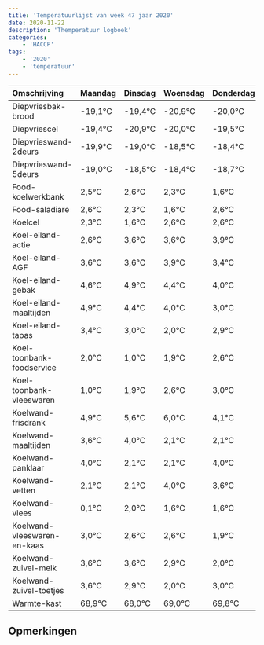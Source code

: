 ```yaml
---
title: 'Temperatuurlijst van week 47 jaar 2020'
date: 2020-11-22
description: 'Themperatuur logboek'
categories:
    - 'HACCP'
tags:
    - '2020'
    - 'temperatuur'
---
```

|Omschrijving|Maandag|Dinsdag|Woensdag|Donderdag|Vrijdag|Zaterdag|Zondag|
|:---|:---|:---|:---|:---|:---|:---|:---|
|Diepvriesbak-brood|-19,1°C|-19,4°C|-20,9°C|-20,0°C|-19,5°C|-19,4°C|-19,7°C|
|Diepvriescel|-19,4°C|-20,9°C|-20,0°C|-19,5°C|-19,4°C|-19,7°C|-20,4°C|
|Diepvrieswand-2deurs|-19,9°C|-19,0°C|-18,5°C|-18,4°C|-18,7°C|-19,4°C|-18,4°C|
|Diepvrieswand-5deurs|-19,0°C|-18,5°C|-18,4°C|-18,7°C|-19,4°C|-18,4°C|-18,4°C|
|Food-koelwerkbank|2,5°C|2,6°C|2,3°C|1,6°C|2,6°C|2,6°C|2,9°C|
|Food-saladiare|2,6°C|2,3°C|1,6°C|2,6°C|2,6°C|2,9°C|2,4°C|
|Koelcel|2,3°C|1,6°C|2,6°C|2,6°C|2,9°C|2,4°C|2,0°C|
|Koel-eiland-actie|2,6°C|3,6°C|3,6°C|3,9°C|3,4°C|3,0°C|2,0°C|
|Koel-eiland-AGF|3,6°C|3,6°C|3,9°C|3,4°C|3,0°C|2,0°C|2,9°C|
|Koel-eiland-gebak|4,6°C|4,9°C|4,4°C|4,0°C|3,0°C|3,9°C|4,6°C|
|Koel-eiland-maaltijden|4,9°C|4,4°C|4,0°C|3,0°C|3,9°C|4,6°C|5,0°C|
|Koel-eiland-tapas|3,4°C|3,0°C|2,0°C|2,9°C|3,6°C|4,0°C|2,1°C|
|Koel-toonbank-foodservice|2,0°C|1,0°C|1,9°C|2,6°C|3,0°C|1,1°C|1,1°C|
|Koel-toonbank-vleeswaren|1,0°C|1,9°C|2,6°C|3,0°C|1,1°C|1,1°C|3,0°C|
|Koelwand-frisdrank|4,9°C|5,6°C|6,0°C|4,1°C|4,1°C|6,0°C|5,6°C|
|Koelwand-maaltijden|3,6°C|4,0°C|2,1°C|2,1°C|4,0°C|3,6°C|3,6°C|
|Koelwand-panklaar|4,0°C|2,1°C|2,1°C|4,0°C|3,6°C|3,6°C|2,9°C|
|Koelwand-vetten|2,1°C|2,1°C|4,0°C|3,6°C|3,6°C|2,9°C|2,0°C|
|Koelwand-vlees|0,1°C|2,0°C|1,6°C|1,6°C|0,9°C|0,0°C|1,0°C|
|Koelwand-vleeswaren-en-kaas|3,0°C|2,6°C|2,6°C|1,9°C|1,0°C|2,0°C|2,8°C|
|Koelwand-zuivel-melk|3,6°C|3,6°C|2,9°C|2,0°C|3,0°C|3,8°C|3,4°C|
|Koelwand-zuivel-toetjes|3,6°C|2,9°C|2,0°C|3,0°C|3,8°C|3,4°C|3,9°C|
|Warmte-kast|68,9°C|68,0°C|69,0°C|69,8°C|69,4°C|69,9°C|68,1°C|

## Opmerkingen


